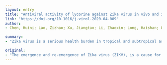 ```yaml
---
layout: entry
title: "Antiviral activity of lycorine against Zika virus in vivo and in vitro"
link: "https://doi.org/10.1016/j.virol.2020.04.009"
author:
- Chen, Huini; Lao, Zizhao; Xu, Jiangtao; Li, Zhaoxin; Long, Haishan; Li, Detang; Lin, Luping; Liu, Xiaohong; Yu, Liangwen; Liu, Weiyong; Li, Geng; Wu, Jianguo

summary:
- "Zika virus is a serious health burden in tropical and subtropical areas worldwide. Antiviral therapies do not exist, and inhibitors of ZIKV are therefore urgently needed. Lycorine protects AG6 mice against lycorine-induced lethality by decreasing the viral load in the blood. Due to its potency and ability to target ZIkV infection in vivo and in vitro, the emergence and re-emergence of Zika virus may offer promising therapeutic possibilities. To elucidate the anti-ZIka virus."

original:
- "The emergence and re-emergence of Zika virus (ZIKV), is a cause for international concern. These highly pathogenic arboviruses represent a serious health burden in tropical and subtropical areas worldwide. Despite these burdens, antiviral therapies do not exist, and inhibitors of ZIKV are therefore urgently needed. To elucidate the anti-ZIKV effect of lycorine, we used reverse transcription-quantitative real-time PCR (qRT-PCR), immunofluorescence, Western blot, and plaque forming assay to analyse viral RNA (vRNA), viral protein, progeny virus counts, and validated inhibitors in vitro using a variety of cell lines. Additionally, we found that lycorine acts post-infection according to time-of-addition assay, and inhibits RdRp activity. Lycorine protected AG6 mice against ZIKV-induced lethality by decreasing the viral load in the blood. Due to its potency and ability to target ZIKV infection in vivo and in vitro, lycorine might offer promising therapeutic possibilities for combatting ZIKV infections in the future."
---
```


